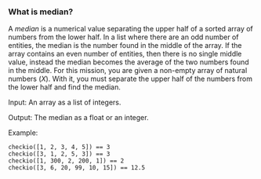 ### What is median?

A *median* is a numerical value separating the upper half of a sorted array of numbers from the lower half. In a list where there are an odd number of entities, the median is the number found in the middle of the array. If the array contains an even number of entities, then there is no single middle value, instead the median becomes the average of the two numbers found in the middle. For this mission, you are given a non-empty array of natural numbers (*X*). With it, you must separate the upper half of the numbers from the lower half and find the median.

Input: An array as a list of integers.

Output: The median as a float or an integer.

Example:
```
checkio([1, 2, 3, 4, 5]) == 3
checkio([3, 1, 2, 5, 3]) == 3
checkio([1, 300, 2, 200, 1]) == 2
checkio([3, 6, 20, 99, 10, 15]) == 12.5
```

